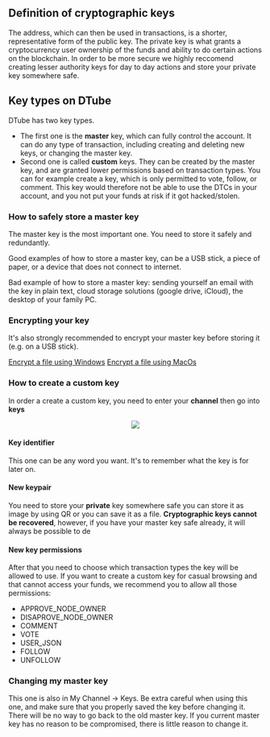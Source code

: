 ## Definition of cryptographic keys
The address, which can then be used in transactions, is a shorter, representative form of the public key. The private key is what grants a cryptocurrency user ownership of the funds and ability to do certain actions on the blockchain. In order to be more secure we highly reccomend creating lesser authority keys for day to day actions and store your private key somewhere safe.

## Key types on DTube
DTube has two key types. 
* The first one is the **master** key, which can fully control the account. It can do any type of transaction, including creating and deleting new keys, or changing the master key.
* Second one is called **custom** keys. They can be created by the master key, and are granted lower permissions based on transaction types. You can for example create a key, which is only permitted to vote, follow, or comment. This key would therefore not be able to use the DTCs in your account, and you not put your funds at risk if it got hacked/stolen.

### How to safely store a master key
The master key is the most important one. You need to store it safely and redundantly.

Good examples of how to store a master key, can be a USB stick, a piece of paper, or a device that does not connect to internet.

Bad example of how to store a master key: sending yourself an email with the key in plain text, cloud storage solutions (google drive, iCloud), the desktop of your family PC.

### Encrypting your key
It's also strongly recommended to encrypt your master key before storing it (e.g. on a USB stick).

[Encrypt a file using Windows](https://support.microsoft.com/en-au/help/4026312/windows-10-how-to-encrypt-a-file)
[Encrypt a file using MacOs](https://blog.macsales.com/47804-in-the-vault-how-to-encrypt-files-on-your-mac/#:~:text=Go%20to%20the%20File%20menu,the%20new%20encrypted%20disk%20image.)

### How to create a custom key

In order a create a custom key, you need to enter your **channel** then go into **keys**

<center>

![](https://i.imgur.com/aJTzTX3.png)

</center>

#### Key identifier
This one can be any word you want. It's to remember what the key is for later on.

#### New keypair
You need to store your **private** key somewhere safe you can store it as image by using QR or you can save it as a file.
**Cryptographic keys cannot be recovered**, however, if you have your master key safe already, it will always be possible to de

#### New key permissions
After that you need to choose which transaction types the key will be allowed to use. If you want to create a custom key for casual browsing and that cannot access your funds, we recommend you to allow all those permissions:
* APPROVE_NODE_OWNER
* DISAPROVE_NODE_OWNER
* COMMENT
* VOTE
* USER_JSON
* FOLLOW
* UNFOLLOW

### Changing my master key
This one is also in My Channel -> Keys. Be extra careful when using this one, and make sure that you properly saved the key before changing it. There will be no way to go back to the old master key. If you current master key has no reason to be compromised, there is little reason to change it.

